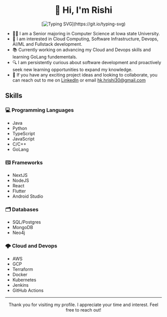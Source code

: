 <h1 align="center">👋 Hi, I'm Rishi</h1>

<div align="center">
  
[![Typing SVG](https://readme-typing-svg.demolab.com/?lines=Welcome+to+my+Github+Profile;)](https://git.io/typing-svg)

</div>

- 🧑‍🎓 I am a Senior majoring in Computer Science at Iowa state University.
- 🤔 I am interested in Cloud Computing, Software Infrastructure, Devops, AI/ML and Fullstack development.
- 📚 Currently working on advancing my Cloud and Devops skills and learning GoLang fundementals.
- 🔍 I am persistently curious about software development and proactively seek new learning opportunities to expand my knowledge.
- 🤝 If you have any exciting project ideas and looking to collaborate, you can reach out to me on [LinkedIn](https://www.linkedin.com/in/hrishikesha-hk-1510ab21a/) or email [hk.hrishi30@gmail.com](mailto:hk.hrishi30@gmail.com)

## Skills

### 💻 Programming Languages
- Java
- Python
- TypeScript
- JavaScript
- C/C++
- GoLang

### 🖽 Frameworks
- NextJS
- NodeJS
- React
- Flutter
- Android Studio

### 🗂️ Databases
- SQL/Postgres
- MongoDB
- Neo4j

### 🌩️ Cloud and Devops
- AWS
- GCP
- Terraform
- Docker
- Kubernetes
- Jenkins
- GitHub Actions
--- 
<div align="center">
  Thank you for visiting my profile. I appreciate your time and interest. Feel free to reach out!
</div>


<!---
rishihk/rishihk is a ✨ special ✨ repository because its `README.md` (this file) appears on your GitHub profile.
You can click the Preview link to take a look at your changes.
--->
